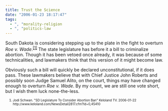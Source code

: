 ```yaml
---
title: Trust the Science
date: "2006-01-23 18:17:47"
tags:
  - ", "morality-religion
  - ", "politics-law
---
```


<p>South Dakota is considering stepping up to the plate in the fight to overturn <i>Roe v. Wade</i>.<sup><a href="http://www.keloland.com/NewsDetail2817.cfm?Id=0,45410" title="SD Legislature To Consider Abortion Ban">[1]</a></sup> The state legislature has before it a bill to criminalize abortion. Though it has been vetoed once already, it was because of some technicalities, and lawmakers think that this version of it might become law.</p>  <p>Obviously such a bill will quickly be declared unconstitutional, if it does pass.  These lawmakers believe that with Chief Justice John Roberts and possibly soon Judge Samuel Alito, on the court, things may have changed enough to overturn <i>Roe v. Wade</i>. By my count, we are still one vote short, but I wish them luck none-the-less.</p>  <ol><font size="-2"><li><font size="-2">Jodi Schwan. "SD Legislature To Consider Abortion Ban" Keloland TV. 2006-01-22 http://www.keloland.com/NewsDetail2817.cfm?Id=0,45410 </font></li></font></ol>

